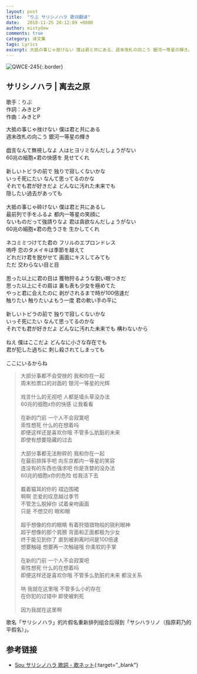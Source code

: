 ```yaml
---
layout: post
title:  "りぶ サリシノハラ 歌词翻译"
date:   2018-11-25 20:12:09 +0800
author: mistydew
comments: true
category: 译文集
tags: Lyrics
excerpt: 大抵の事じゃ挫けない 僕は君と共にある、週末改札の向こう 銀河一等星の輝き。
---
```

![QWCE-245](https://is4-ssl.mzstatic.com/image/thumb/Music5/v4/51/27/5b/51275b66-8ad1-b788-c8e6-4f1f5faf5bee/source/600x600bb.jpg){:.border}

## サリシノハラ | 离去之原

歌手：りぶ<br>
作詞：みきとP<br>
作曲：みきとP

<div class="lyric-original">
<p>
大抵の事じゃ挫けない 僕は君と共にある<br>
週末改札の向こう 銀河一等星の輝き<br>
<br>
戯言なんて無視しなよ 人はヒヨリミなんだしょうがない<br>
60兆の細胞×君の快感を 見せてくれ<br>
<br>
新しいトビラの前で 独りで寂しくないかな<br>
いっそ死にたい なんて思ってるのかな<br>
それでも君が好きだよ どんなに汚れた未来でも<br>
隠したい過去があっても<br>
<br>
大抵の事じゃ砕けない 僕は君と共にあるし<br>
最前列で手をふるよ 都内一等星の笑顔に<br>
ないものだって強請りなよ 君は貪欲なんだしょうがない<br>
60兆の細胞×君の危うさを 生かしてくれ<br>
<br>
ネコミミつけてた君の フリルのエプロンドレス<br>
嗚呼 恋のタメイキは季節を越えて<br>
どれだけ君を脱がせて 画面にキスしてみても<br>
ただ 交わらない目と目<br>
<br>
思った以上に君の目は 獲物狩るような鋭い眼つきだ<br>
思った以上にその肩は 裏も表も少女を極めてた<br>
やっと君に会えたのに 剥がされるまで時が100倍速だ<br>
触りたい 触りたいよもう一度 君の軟い手の平に<br>
<br>
新しいトビラの前で 独りで寂しくないかな<br>
いっそ死にたい なんて思ってるのかな<br>
それでも君が好きだよ どんなに汚れた未来でも 構わないから<br>
<br>
ねえ 僕はここだよ どんなに小さな存在でも<br>
君が犯した過ちに 刺し殺されてしまっても<br>
<br>
ここにいるからね
</p>
</div>

<div class="lyric-translation">
<blockquote>
大部分事都不会受挫的 我和你在一起<br>
周末检票口的对面的 银河一等星的光辉<br>
<br>
戏言什么的无视吧 人都是墙头草没办法<br>
60兆的细胞x你的快感 让我看看<br>
<br>
在新的门前 一个人不会寂寞吧<br>
索性想死 什么的在想着吗<br>
即便这样还是喜欢你哦 不管多么肮脏的未来<br>
即使有想要隐藏的过去<br>
<br>
大部分事都无法粉碎的 我和你在一起<br>
在最前排挥手吧 向东京都内一等星的笑容<br>
连没有的东西也强求吧 你是贪婪的没办法<br>
60兆的细胞x你的危险 给我活下去<br>
<br>
戴着猫耳的你的 褶边围裙<br>
啊啊 恋爱的叹息越过季节<br>
不管怎么脱掉你 试着亲吻画面<br>
只是 不想交的 眼和眼<br>
<br>
超乎想像的你的眼睛 有着狩猎猎物般的锐利眼神<br>
超乎想像的那个肩膀 背面和正面都极为少女<br>
终于能见到你了 直到被剥离时间是100倍速<br>
想要触碰 想要再一次触碰哦 你柔软的手掌<br>
<br>
在新的门前 一个人不会寂寞吧<br>
索性想死 什么的在想着吗<br>
即便这样还是喜欢你哦 不管多么肮脏的未来 都没关系<br>
<br>
呐 我就在这里哦 不管多么小的存在<br>
在你犯的过错中 即使被刺死<br>
<br>
因为我就在这里啊
</blockquote>
</div>

歌名「サリシノハラ」的片假名重新排列组合后得到「サシハラリノ（指原莉乃的平假名）」。

## 参考链接

* [Sou サリシノハラ 歌詞 - 歌ネット](https://www.uta-net.com/song/229186){:target="_blank"}

